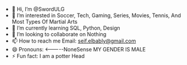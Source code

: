- 👋 Hi, I’m @SwordULG
- 👀 I’m interested in Soccer, Tech, Gaming, Series, Movies, Tennis, And Most Types Of Martial Arts
- 🌱 I’m currently learning SQL, Python, Design  
- 💞️ I’m looking to collaborate on Nothing
- 📫 How to reach me Email: seif.elbably@gmail.com
- 😄 Pronouns: <-----NoneSense MY GENDER IS MALE
- ⚡ Fun fact: I am a potter Head
